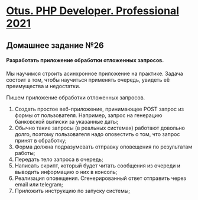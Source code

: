 [Otus. PHP Developer. Professional 2021](https://otus.ru/lessons/razrabotchik-php/?int_source=courses_catalog&int_term=programming)
==============================

## Домашнее задание №26

#### Разработать приложение обработки отложенных запросов.

Мы научимся строить асинхронное приложение на практике. 
Задача состоит в том, чтобы научиться применять очередь, увидеть её преимущества и недостатки.  

Пишем приложение обработки отложенных запросов. 

1. Создать простое веб-приложение, принимающее POST запрос из формы от пользователя. Например, запрос на генерацию банковской выписки за указанные даты;
2. Обычно такие запросы (в реальных системах) работают довольно долго, поэтому пользователя надо оповестить о том, что запрос принят в обработку;
3. Форма должна подразумевать отправку оповещения по результатам работы;
4. Передать тело запроса в очередь;
5. Написать скрипт, который будет читать сообщения из очереди и выводить информацию о них в консоль;
6. Реализация оповещения. Сгенерированный ответ отправить через email или telegram;
7. Приложить инструкцию по запуску системы;